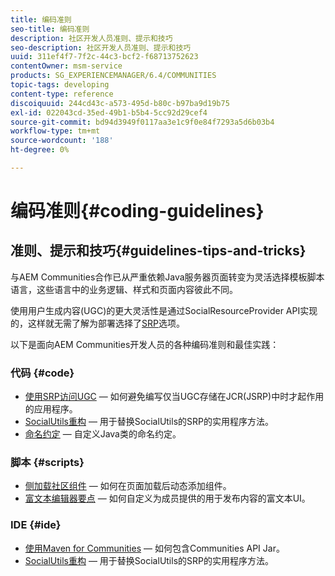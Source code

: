 ```yaml
---
title: 编码准则
seo-title: 编码准则
description: 社区开发人员准则、提示和技巧
seo-description: 社区开发人员准则、提示和技巧
uuid: 311ef4f7-7f2c-44c3-bcf2-f68713752623
contentOwner: msm-service
products: SG_EXPERIENCEMANAGER/6.4/COMMUNITIES
topic-tags: developing
content-type: reference
discoiquuid: 244cd43c-a573-495d-b80c-b97ba9d19b75
exl-id: 022043cd-35ed-49b1-b5b4-5cc92d29cef4
source-git-commit: bd94d3949f0117aa3e1c9f0e84f7293a5d6b03b4
workflow-type: tm+mt
source-wordcount: '188'
ht-degree: 0%

---
```


# 编码准则{#coding-guidelines}

## 准则、提示和技巧{#guidelines-tips-and-tricks}

与AEM Communities合作已从严重依赖Java服务器页面转变为灵活选择模板脚本语言，这些语言中的业务逻辑、样式和页面内容彼此不同。

使用用户生成内容(UGC)的更大灵活性是通过SocialResourceProvider API实现的，这样就无需了解为部署选择了[SRP](srp.md)选项。

以下是面向AEM Communities开发人员的各种编码准则和最佳实践：

### 代码 {#code}

* [使用SRP访问UGC](accessing-ugc-with-srp.md)  — 如何避免编写仅当UGC存储在JCR(JSRP)中时才起作用的应用程序。
* [SocialUtils重构](socialutils.md)  — 用于替换SocialUtils的SRP的实用程序方法。
* [命名约定](naming-conventions.md)  — 自定义Java类的命名约定。

### 脚本 {#scripts}

* [侧加载社区组件](sideloading.md)  — 如何在页面加载后动态添加组件。
* [富文本编辑器要点](rte.md)  — 如何自定义为成员提供的用于发布内容的富文本UI。

### IDE {#ide}

* [使用Maven for Communities](maven.md)  — 如何包含Communities API Jar。
* [SocialUtils重构](socialutils.md)  — 用于替换SocialUtils的SRP的实用程序方法。
